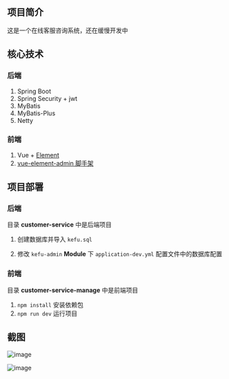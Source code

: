 ## 项目简介

这是一个在线客服咨询系统，还在缓慢开发中



## 核心技术

### 后端

1. Spring Boot
2. Spring Security + jwt
3. MyBatis
4. MyBatis-Plus
5. Netty

### 前端

1. Vue + [Element](https://element.eleme.cn)
2. [vue-element-admin 脚手架](https://github.com/PanJiaChen/vue-element-admin)



## 项目部署

### 后端

目录 **customer-service** 中是后端项目

1. 创建数据库并导入 `kefu.sql` 

2. 修改 `kefu-admin` **Module** 下 `application-dev.yml` 配置文件中的数据库配置

   

### 前端

目录 **customer-service-manage** 中是前端项目

1. `npm install` 安装依赖包
2. `npm run dev` 运行项目



## 截图

![image](https://blog.6ag.cn/project-images/image-20190610204331889.png)

![image](https://blog.6ag.cn/project-images/image-20190610204418450.png)